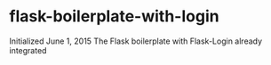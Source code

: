 # flask-boilerplate-with-login
Initialized June 1, 2015
The Flask boilerplate with Flask-Login already integrated
